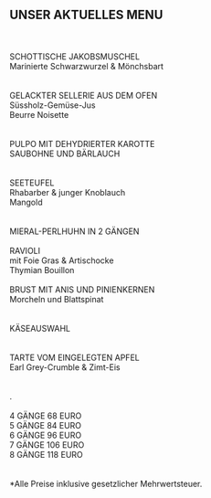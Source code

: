 ## UNSER AKTUELLES MENU
<br>
<br>
SCHOTTISCHE JAKOBSMUSCHEL<br>
Marinierte Schwarzwurzel & Mönchsbart<br>
<br>
<br>
GELACKTER SELLERIE AUS DEM OFEN<br>
Süssholz-Gemüse-Jus<br>
Beurre Noisette<br>    
<br>
<br>
PULPO MIT DEHYDRIERTER KAROTTE<br>
SAUBOHNE UND BÄRLAUCH<br>
<br>
<br>
SEETEUFEL<br>
Rhabarber & junger Knoblauch<br>
Mangold<br>
<br>
<br>
MIERAL-PERLHUHN IN 2 GÄNGEN<br>
<br>
RAVIOLI<br>
mit Foie Gras & Artischocke<br>
Thymian Bouillon<br>
<br>
BRUST    
MIT ANIS UND PINIENKERNEN<br>
Morcheln und Blattspinat<br>
<br>
<br>
KÄSEAUSWAHL<br>
<br>
<br>
TARTE VOM EINGELEGTEN APFEL<br>
Earl Grey-Crumble & Zimt-Eis<br>
<br>
<br>
.    
<br>
<br>
4 GÄNGE 68 EURO <br>  
5 GÄNGE 84 EURO <br>  
6 GÄNGE 96 EURO <br>  
7 GÄNGE 106 EURO <br>  
8 GÄNGE 118 EURO <br>  
<br>
<br>
*Alle Preise inklusive gesetzlicher Mehrwertsteuer.



